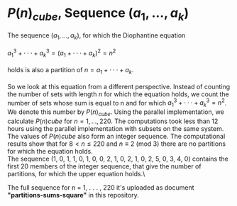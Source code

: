 # $P(n)_{cube}$, Sequence $(a_1, . . . , a_k)$
The sequence $(a_1, . . . , a_k)$, for which the Diophantine equation \
\
$a^3_1+ · · · + a^3_k= (a_1 + · · · + a_k)^2 = n^2$\
\
holds is also a partition of $n = a_1 + · · · + a_k$. \
\
So we look at this equation from a different perspective. Instead of counting the number of sets with length $n$ for which the equation holds, we count the number of sets whose sum is equal to n and for which $a^3_1 +· · ·+a^3_k= n^2$. We denote this number by $P(n)_{cube}$. Using the parallel implementation, we calculate $P(n)cube$ for $n = 1, . . . , 220$. The computations took less than 12 hours using the parallel implementation with subsets on the same system. The values of $P(n)cube$ also form an integer sequence. The computational results show that for $8 < n ≤ 220$ and $n ≡ 2$ (mod 3) there are no partitions for which the equation holds. \
The sequence (1, 0, 1, 1, 0, 1, 0, 0, 2, 1, 0, 2, 1, 0, 2, 5, 0, 3, 4, 0) contains the first 20 members of the integer sequence, that give the number of partitions, for which the upper equation holds.\

The full sequence for n = 1, . . . , 220 it's uploaded as document **"partitions-sums-square"** in this repository. 
